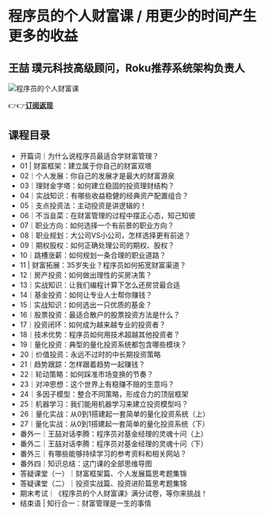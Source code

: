 程序员的个人财富课 / 用更少的时间产生更多的收益
=========================

王喆 **璞元科技高级顾问，Roku推荐系统架构负责人**
-----------------------------

![程序员的个人财富课](https://www.geekgay.com/storage/geek/geek_283876aa6e3ceea75827f605f915afc8.jpg)  
  
👉👉[**订阅返现**](https://time.geekbang.org/column/intro/100083301?code=bGz9B%2FSuBptxGSZSGv30X2LMs7O2qjfVr0ik%2F9GcmTg%3D "程序员的个人财富课")  
  
课程目录
----

  
  
- 开篇词｜为什么说程序员最适合学财富管理？
- 01 | 财富框架：建立属于你自己的财富双塔
- 02｜个人发展：你自己的发展才是最大的财富源泉
- 03｜理财金字塔：如何建立稳固的投资理财结构？
- 04｜实战知识：有哪些收益稳健的经典资产配置组合？
- 05｜支点投资法：主动投资是讲逻辑的！
- 06｜不当韭菜：在财富管理的过程中摆正心态，知己知彼
- 07｜职业方向：如何选择一个有前景的职业方向？
- 08｜职业规划：大公司VS小公司，怎样选择更有前途？
- 09｜期权股权：如何正确处理公司的期权、股权？
- 10｜跳槽涨薪：如何规划一条合理的职业道路？
- 11 | 财富拓展：35岁失业？程序员如何拓宽财富渠道？
- 12｜房产投资：如何做出理性的买房决策？
- 13｜实战知识：让我们编程计算下怎么还房贷最合适
- 14｜基金投资：如何让专业人士帮你赚钱？
- 15｜实战知识：如何选出一只优质的基金？
- 16｜股票投资：最适合散户的股票投资方法是什么？
- 17｜投资闭环：如何成为越来越专业的投资者？
- 18｜技术优势：程序员如何用技术超越其他投资者？
- 19｜量化投资：典型的量化投资系统都包含哪些模块？
- 20｜价值投资：永远不过时的中长期投资策略
- 21｜趋势跟踪：怎样跟着趋势一起赚钱？
- 22｜轮动策略：如何踩准市场变换的节奏？
- 23｜对冲思想：这个世界上有稳赚不赔的生意吗？
- 24｜多因子模型：整合不同策略，形成合力的顶层框架
- 25｜机器学习：我们能用机器学习来建立投资模型吗？
- 26｜量化实战：从0到1搭建起一套简单的量化投资系统（上）
- 27｜量化实战：从0到1搭建起一套简单的量化投资系统（下）
- 番外一｜王喆对话李腾：程序员对基金经理的灵魂十问（上）
- 番外二｜王喆对话李腾：程序员对基金经理的灵魂十问（下）
- 番外三｜有哪些能够持续学习的参考资料和相关网站？
- 番外四｜知识总结：这门课的全部思维导图
- 答疑课堂（一）｜财富框架篇、个人发展篇思考题集锦
- 答疑课堂（二）｜投资实战篇、投资进阶篇思考题集锦
- 期末考试｜《程序员的个人财富课》满分试卷，等你来挑战！
- 结束语 | 知行合一：财富管理是一生的事情